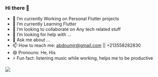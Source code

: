 ### Hi there 👋

- 🔭 I’m currently Working on Personal Flutter projects
- 🌱 I’m currently Learning Flutter
- 👯 I’m looking to collaborate on Any tech related stuff
- 🤔 I’m looking for help with ...
- 💬 Ask me about ...
- 📫 How to reach me: abdoumjr@gmail.com || +213558282830
- 😄 Pronouns: He, His
- ⚡ Fun fact: listening music while working, helps me to be productive
<img src="https://github-readme-stats.vercel.app/api?username=0x4bd0&&show_icons=true&title_color=ffffff&count_private=true&icon_color=bb2acf&text_color=daf7dc&bg_color=151515">

